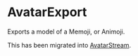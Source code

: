 # AvatarExport
Exports a model of a Memoji, or Animoji.

This has been migrated into [AvatarStream](https://github.com/spotlightishere/AvatarStream).
